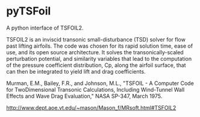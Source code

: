 # pyTSFoil

A python interface of TSFOIL2.

TSFOIL2 is an inviscid transonic small-disturbance (TSD) solver for flow past lifting airfoils. The code was chosen for its rapid solution time, ease of use, and its open source architecture. It solves the transonically-scaled perturbation potential, and similarity variables that lead to the computation of the pressure coefficient distribution, Cp, along the airfoil surface, that can then be integrated to yield lift and drag coefficients.

Murman, E.M., Bailey, F.R., and Johnson, M.L., "TSFOIL - A Computer Code for TwoDimensional Transonic Calculations, Including Wind-Tunnel Wall Effects and Wave Drag Evaluation," NASA SP-347, March 1975.

<http://www.dept.aoe.vt.edu/~mason/Mason_f/MRsoft.html#TSFOIL2>

